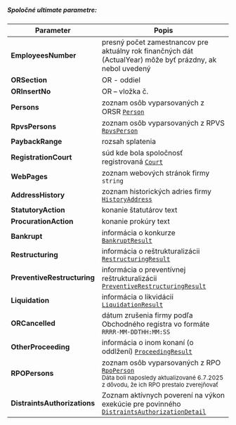 ##### Spoločné ultimate parametre:
| Parameter | Popis |
| ----------- | ----------- |
| **EmployeesNumber** | presný počet zamestnancov pre aktuálny rok finančných dát (ActualYear) môže byť prázdny, ak nebol uvedený |
| **ORSection** | OR - oddiel |
| **ORInsertNo** | OR – vložka č. |
| **Persons** |  zoznam osôb vyparsovaných z ORSR [`Person`](#Person)|
| **RpvsPersons** | zoznam osôb vyparsovaných z RPVS [`RpvsPerson`](#RpvsPerson)|
| **PaybackRange** | rozsah splatenia |
| **RegistrationCourt** | súd kde bola spoločnosť registrovaná  [`Court`](#Court)|
| **WebPages** | zoznam webových stránok firmy `string` |
| **AddressHistory** | zoznam historických adries firmy [`HistoryAddress`](#HistoryAddress) |
| **StatutoryAction** | konanie štatutárov text |
| **ProcurationAction** | konanie prokúry text |
| **Bankrupt** | informácia o konkurze [`BankruptResult`](#BankruptResult) |
| **Restructuring** | informácia o reštrukturalizácii [`RestructuringResult`](#RestructuringResult) |
| **PreventiveRestructuring** | informácia o preventívnej reštrukturalizácii [`PreventiveRestructuringResult`](#PreventiveRestructuringResult) |
| **Liquidation** | informácia o likvidácii [`LiquidationResult`](#LiquidationResult) |
| **ORCancelled** | dátum zrušenia firmy podľa Obchodného registra vo formáte `RRRR-MM-DDTHH:MM:SS` |
| **OtherProceeding** | informácia o inom konaní (o oddlžení) [`ProceedingResult`](#ProceedingResult) |
| **RPOPersons** | zoznam osôb vyparsovaných z RPO  [`RpoPerson`](#RpoPerson)<br /><small>Dáta boli naposledy aktualizované 6.7.2025 z dôvodu, že ich RPO prestalo zverejňovať</small> |
| **DistraintsAuthorizations** | Zoznam aktívnych poverení na výkon exekúcie pre povinného [`DistraintsAuthorizationDetail`](#DistraintsAuthorizationDetail) |